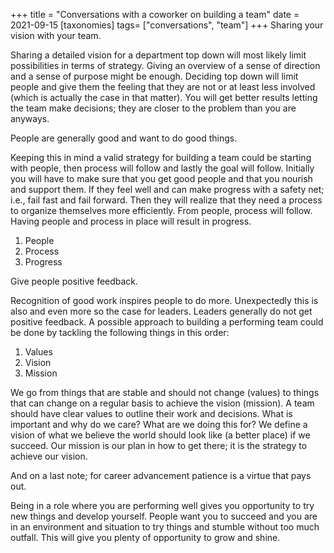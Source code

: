 +++
title = "Conversations with a coworker on building a team"
date = 2021-09-15
[taxonomies]
tags= ["conversations", "team"]
+++
Sharing your vision with your team.

Sharing a detailed vision for a department top down will most likely limit possibilities in terms of strategy. Giving an overview of a sense of direction and a sense of purpose might be enough. Deciding top down will limit people and give them the feeling that they are not or at least less involved (which is actually the case in that matter). You will get better results letting the team make decisions; they are closer to the problem than you are anyways.

People are generally good and want to do good things.

Keeping this in mind a valid strategy for building a team could be starting with people, then process will follow and lastly the goal will follow. Initially you will have to make sure that you get good people and that you nourish and support them. If they feel well and can make progress with a safety net; i.e., fail fast and fail forward. Then they will realize that they need a process to organize themselves more efficiently. From people, process will follow. Having people and process in place will result in progress.

1. People
2. Process
3. Progress

Give people positive feedback.

Recognition of good work inspires people to do more. Unexpectedly this is also and even more so the case for leaders. Leaders generally do not get positive feedback. A possible approach to building a performing team could be done by tackling the following things in this order:

1. Values
2. Vision
3. Mission

We go from things that are stable and should not change (values) to things that can change on a regular basis to achieve the vision (mission). A team should have clear values to outline their work and decisions. What is important and why do we care? What are we doing this for? We define a vision of what we believe the world should look like (a better place) if we succeed. Our mission is our plan in how to get there; it is the strategy to achieve our vision.

And on a last note; for career advancement patience is a virtue that pays out.

Being in a role where you are performing well gives you opportunity to try new things and develop yourself. People want you to succeed and you are in an environment and situation to try things and stumble without too much outfall. This will give you plenty of opportunity to grow and shine.